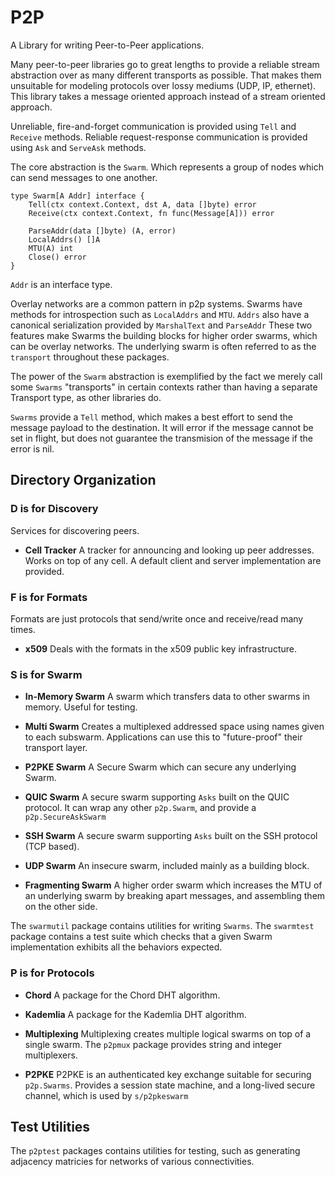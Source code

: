 # P2P
A Library for writing Peer-to-Peer applications.

Many peer-to-peer libraries go to great lengths to provide a reliable stream abstraction over as many different transports as possible.
That makes them unsuitable for modeling protocols over lossy mediums (UDP, IP, ethernet).
This library takes a message oriented approach instead of a stream oriented approach.

Unreliable, fire-and-forget communication is provided using `Tell` and `Receive` methods.
Reliable request-response communication is provided using `Ask` and `ServeAsk` methods.

The core abstraction is the `Swarm`. Which represents a group of nodes which can send messages to one another.

```
type Swarm[A Addr] interface {
    Tell(ctx context.Context, dst A, data []byte) error
    Receive(ctx context.Context, fn func(Message[A])) error

    ParseAddr(data []byte) (A, error)
    LocalAddrs() []A
    MTU(A) int
    Close() error
}
```
`Addr` is an interface type.

Overlay networks are a common pattern in p2p systems.
Swarms have methods for introspection such as `LocalAddrs` and `MTU`.
`Addrs` also have a canonical serialization provided by `MarshalText` and `ParseAddr`
These two features make Swarms the building blocks for higher order swarms, which can be overlay networks.
The underlying swarm is often referred to as the `transport` throughout these packages.

The power of the `Swarm` abstraction is exemplified by the fact we merely call some `Swarms` "transports" in certain contexts rather than having a separate Transport type, as other libraries do.

`Swarms` provide a `Tell` method, which makes a best effort to send the message payload to the destination.
It will error if the message cannot be set in flight, but does not guarantee the transmision of the message if the error is nil.

## Directory Organization


### D is for Discovery
Services for discovering peers.

- **Cell Tracker**
A tracker for announcing and looking up peer addresses.
Works on top of any cell.
A default client and server implementation are provided.

### F is for Formats
Formats are just protocols that send/write once and receive/read many times.

- **x509**
Deals with the formats in the x509 public key infrastructure.


### S is for Swarm

- **In-Memory Swarm**
A swarm which transfers data to other swarms in memory. Useful for testing.

- **Multi Swarm**
Creates a multiplexed addressed space using names given to each subswarm.
Applications can use this to "future-proof" their transport layer.

- **P2PKE Swarm**
A Secure Swarm which can secure any underlying Swarm.

- **QUIC Swarm**
A secure swarm supporting `Asks` built on the QUIC protocol.
It can wrap any other `p2p.Swarm`, and provide a `p2p.SecureAskSwarm`

- **SSH Swarm**
A secure swarm supporting `Asks` built on the SSH protocol (TCP based).

- **UDP Swarm**
An insecure swarm, included mainly as a building block.

- **Fragmenting Swarm**
A higher order swarm which increases the MTU of an underlying swarm by breaking apart messages,
and assembling them on the other side.

The `swarmutil` package contains utilities for writing `Swarms`.
The `swarmtest` package contains a test suite which checks that a given Swarm implementation exhibits all the behaviors expected.

### P is for Protocols

- **Chord**
A package for the Chord DHT algorithm.

- **Kademlia**
A package for the Kademlia DHT algorithm.

- **Multiplexing**
Multiplexing creates multiple logical swarms on top of a single swarm.
The `p2pmux` package provides string and integer multiplexers.

- **P2PKE**
P2PKE is an authenticated key exchange suitable for securing `p2p.Swarms`.
Provides a session state machine, and a long-lived secure channel, which is used by `s/p2pkeswarm`

## Test Utilities
The `p2ptest` packages contains utilities for testing, such as generating adjacency matricies for networks of various connectivities.
